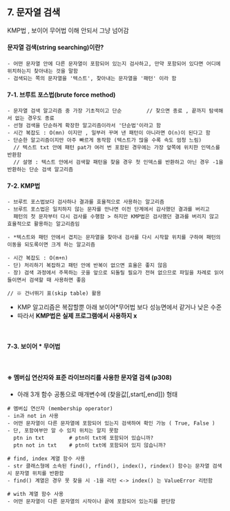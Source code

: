 ## 7. 문자열 검색 

KMP법 , 보이어 무어법 이해 안되서 그냥 넘어감 

#### 문자열 검색(string searching)이란?
```
- 어떤 문자열 안에 다른 문자열이 포함되어 있는지 검사하고, 만약 포함되어 있다면 어디에 위치하는지 찾아내는 것을 말함 
- 검색되는 쪽의 문자열을 '텍스트', 찾아내는 문자열을 '패턴' 이라 함 
```

#### 7-1. 브루트 포스법(brute force method)
```
- 문자열 검색 알고리즘 중 가장 기초적이고 단순        // 찾으면 종료 , 끝까지 탐색해서 없는 경우도 종료 
- 선형 검색을 단순하게 확장한 알고리즘이라서 '단순법'이라고 함
- 시간 복잡도 : O(mn) 이지만 , 일부러 꾸며 낸 패턴이 아니라면 O(n)이 된다고 함 
- 단순한 알고리즘이지만 아주 빠르게 동작함 (텍스트가 많을 수록 속도 엄청 느림)
  // 텍스트 txt 안에 패턴 pat가 여러 번 포함된 경우에는 가장 앞쪽에 위치한 인덱스를 반환함
  // 설명 : 텍스트 안에서 검색할 패턴을 찾을 경우 첫 인덱스를 반환하고 아닌 경우 -1을 반환하는 단순 검색 알고리즘 
```

#### 7-2. KMP법 
```
- 브루트 포스법보다 검사하나 결과를 효율적으로 사용하는 알고리즘 
- 브루트 포스법은 일치하지 않는 문자를 만나면 이전 단계에서 감사했던 결과를 버리고 
  패턴의 첫 문자부터 다시 검사를 수행함 > 하지만 KMP법은 검사했던 결과를 버리지 않고 효율적으로 활용하는 알고리즘임

- *텍스트와 패턴 안에서 겹치는 문자열을 찾아내 검사를 다시 시작할 위치를 구하여 패턴의 이동을 되도록이면 크게 하는 알고리즘 

- 시간 복잡도 : O(m+n) 
- 단) 처리하기 복잡하고 패턴 안에 반복이 없으면 효율은 좋지 않음
- 장) 검색 과정에서 주목하는 곳을 앞으로 되돌릴 필요가 전혀 없으므로 파일을 차례로 읽어 들이면서 검색할 때 사용하면 좋음 

// ※ 건너뛰기 표(skip table) 활용 
```
- KMP 알고리즘은 복잡할뿐 아래 보이어*무어법 보다 성능면에서 같거나 낮은 수준 
- 따라서 **KMP법은 실제 프로그램에서 사용하지 x**
<br/>

#### 7-3. 보이어 * 무어법 
```


```

#### ※ 멤버십 연산자와 표준 라이브러리를 사용한 문자열 검색 (p308)
- 아래 3개 함수 공통으로 매개변수에 (찾을값[,start[,end]]) 형태 
```
# 멤버십 연산자 (membership operator)   
- in과 not in 사용 
- 어떤 문자열이 다른 문자열에 포함되어 있는지 검색하여 확인 가능 ( True, False )
- 단, 포함여부만 알 수 있지 위치는 알지 못함
  ptn in txt        # ptn이 txt에 포함되어 있습니까?
  ptn not in txt    # ptn이 txt에 포함되어 있지 않습니까? 

# find, index 계열 함수 사용 
- str 클래스형에 소속된 find(), rfind(), index(), rindex() 함수는 문자열 검색시 문자열 위치를 반환함 
- find() 계열은 경우 못 찾을 시 -1을 리턴 <-> index() 는 ValueError 리턴함

# with 계열 함수 사용 
- 어떤 문자열이 다른 문자열의 시작이나 끝에 포함되어 있는지를 판단함 
```